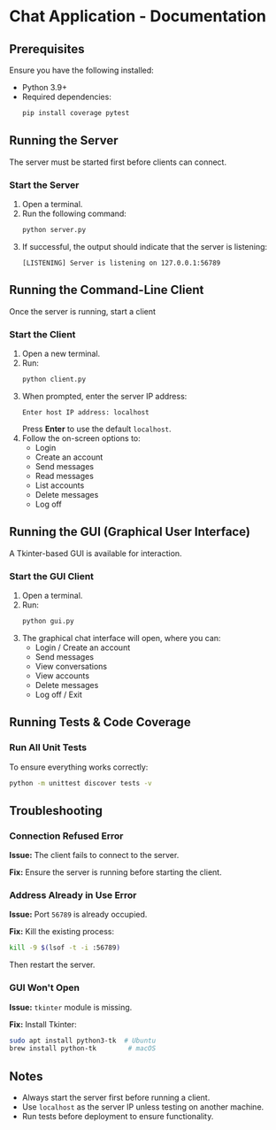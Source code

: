 # Chat Application - Documentation

## Prerequisites
Ensure you have the following installed:
- Python 3.9+
- Required dependencies:
  ```bash
  pip install coverage pytest
  ```

## Running the Server
The server must be started first before clients can connect.

### Start the Server
1. Open a terminal.
2. Run the following command:
   ```bash
   python server.py
   ```
3. If successful, the output should indicate that the server is listening:
   ```
   [LISTENING] Server is listening on 127.0.0.1:56789
   ```

## Running the Command-Line Client
Once the server is running, start a client

### Start the Client
1. Open a new terminal.
2. Run:
   ```bash
   python client.py
   ```
3. When prompted, enter the server IP address:
   ```
   Enter host IP address: localhost
   ```
   Press **Enter** to use the default `localhost`.
4. Follow the on-screen options to:
   - Login
   - Create an account
   - Send messages
   - Read messages
   - List accounts
   - Delete messages
   - Log off

## Running the GUI (Graphical User Interface)
A Tkinter-based GUI is available for interaction.

### Start the GUI Client
1. Open a terminal.
2. Run:
   ```bash
   python gui.py
   ```
3. The graphical chat interface will open, where you can:
   - Login / Create an account
   - Send messages
   - View conversations
   - View accounts
   - Delete messages
   - Log off / Exit

## Running Tests & Code Coverage
### Run All Unit Tests
To ensure everything works correctly:
```bash
python -m unittest discover tests -v
```


## Troubleshooting
### Connection Refused Error
**Issue:** The client fails to connect to the server.

**Fix:** Ensure the server is running before starting the client.

### Address Already in Use Error
**Issue:** Port `56789` is already occupied.

**Fix:** Kill the existing process:
```bash
kill -9 $(lsof -t -i :56789)
```
Then restart the server.

### GUI Won't Open
**Issue:** `tkinter` module is missing.

**Fix:** Install Tkinter:
```bash
sudo apt install python3-tk  # Ubuntu
brew install python-tk        # macOS
```

## Notes
- Always start the server first before running a client.
- Use `localhost` as the server IP unless testing on another machine.
- Run tests before deployment to ensure functionality.

